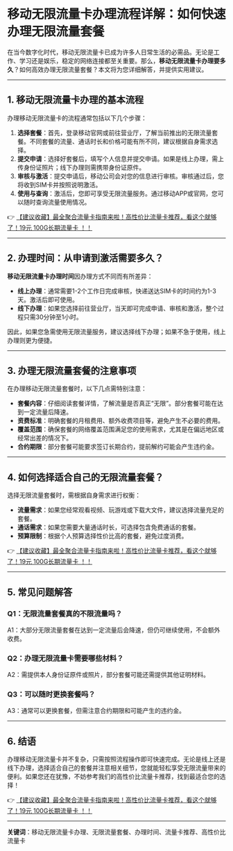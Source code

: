 # 移动无限流量卡办理流程详解：如何快速办理无限流量套餐

在当今数字化时代，移动无限流量卡已成为许多人日常生活的必需品。无论是工作、学习还是娱乐，稳定的网络连接都至关重要。那么，**移动无限流量卡办理要多久**？如何高效办理无限流量套餐？本文将为您详细解答，并提供实用建议。

---

## 1. 移动无限流量卡办理的基本流程

办理移动无限流量卡的流程通常包括以下几个步骤：

1. **选择套餐**：首先，登录移动官网或前往营业厅，了解当前推出的无限流量套餐。不同套餐的流量、通话时长和价格可能有所不同，建议根据自身需求选择。
2. **提交申请**：选择好套餐后，填写个人信息并提交申请。如果是线上办理，需上传身份证照片；线下办理则需携带身份证原件。
3. **审核与激活**：提交申请后，移动公司会对您的信息进行审核。审核通过后，您将收到SIM卡并按照说明激活。
4. **使用与查询**：激活后，您即可享受无限流量服务。通过移动APP或官网，您可以随时查询流量使用情况。

👉 [【建议收藏】最全聚合流量卡指南来啦！高性价比流量卡推荐，看这个就够了！19元 100G长期流量卡 ！！](https://bit.ly/Liuliangka)

---

## 2. 办理时间：从申请到激活需要多久？

**移动无限流量卡办理时间**因办理方式不同而有所差异：

- **线上办理**：通常需要1-2个工作日完成审核，快递送达SIM卡的时间约为1-3天。激活后即可使用。
- **线下办理**：如果您选择前往营业厅，当天即可完成申请、审核和激活，整个过程只需30分钟至1小时。

因此，如果您急需使用无限流量服务，建议选择线下办理；如果不急于使用，线上办理则更为便捷。

---

## 3. 办理无限流量套餐的注意事项

在办理移动无限流量套餐时，以下几点需特别注意：

- **套餐内容**：仔细阅读套餐详情，了解流量是否真正“无限”。部分套餐可能在达到一定流量后降速。
- **资费标准**：明确套餐的月租费用、额外收费项目等，避免产生不必要的费用。
- **覆盖范围**：确保套餐的网络覆盖范围满足您的使用需求，尤其是在偏远地区或经常出差的情况下。
- **合约期限**：部分套餐可能要求签订长期合约，提前解约可能会产生违约金。

---

## 4. 如何选择适合自己的无限流量套餐？

选择无限流量套餐时，需根据自身需求进行权衡：

- **流量需求**：如果您经常观看视频、玩游戏或下载大文件，建议选择流量充足的套餐。
- **通话需求**：如果您需要大量通话时长，可选择包含免费通话的套餐。
- **预算限制**：根据个人预算选择性价比高的套餐，避免过度消费。

👉 [【建议收藏】最全聚合流量卡指南来啦！高性价比流量卡推荐，看这个就够了！19元 100G长期流量卡 ！！](https://bit.ly/Liuliangka)

---

## 5. 常见问题解答

### Q1：无限流量套餐真的不限流量吗？
A1：大部分无限流量套餐在达到一定流量后会降速，但仍可继续使用，不会额外收费。

### Q2：办理无限流量卡需要哪些材料？
A2：需提供本人身份证原件或照片，部分套餐可能还需提供其他证明材料。

### Q3：可以随时更换套餐吗？
A3：通常可以更换套餐，但需注意合约期限和可能产生的违约金。

---

## 6. 结语

办理移动无限流量卡并不复杂，只需按照流程操作即可快速完成。无论是线上还是线下办理，选择适合自己的套餐并注意相关细节，您就能轻松享受无限流量带来的便利。如果您还在犹豫，不妨参考我们的高性价比流量卡推荐，找到最适合您的选择！

👉 [【建议收藏】最全聚合流量卡指南来啦！高性价比流量卡推荐，看这个就够了！19元 100G长期流量卡 ！！](https://bit.ly/Liuliangka)

---

**关键词**：移动无限流量卡办理、无限流量套餐、办理时间、流量卡推荐、高性价比流量卡